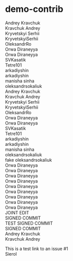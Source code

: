 # demo-contrib

Andrey Kravchuk  
Kravchuk Andrey  
Kryvetskyi Serhii  
KryvetskyiSerhii  
OleksandrRo  
Orwa Diraneyya  
Orwa Diraneyya  
SVKasatik  
Tetre101  
arkadiyshin  
arkadiyshin  
manisha sinha  
oleksandrsokaliuk  
Andrey Kravchuk  
Kravchuk Andrey  
Kryvetskyi Serhii  
KryvetskyiSerhii  
OleksandrRo  
Orwa Diraneyya  
Orwa Diraneyya  
SVKasatik  
Tetre101  
arkadiyshin  
arkadiyshin  
manisha sinha  
oleksandrsokaliuk  
fake oleksandrsokaliuk  
Orwa Diraneyya  
Orwa Diraneyya  
Orwa Diraneyya  
Orwa Diraneyya  
Orwa Diraneyya  
Orwa Diraneyya  
Orwa Diraneyya  
Orwa Diraneyya  
Orwa Diraneyya  
JOINT EDIT  
SIGNED COMMIT  
TEST SIGNED COMMIT  
SIGNED COMMIT  
Andrey Kravchuk   
Kravchuk Andrey   


This is a test link to an issue #1  
Sierol  
